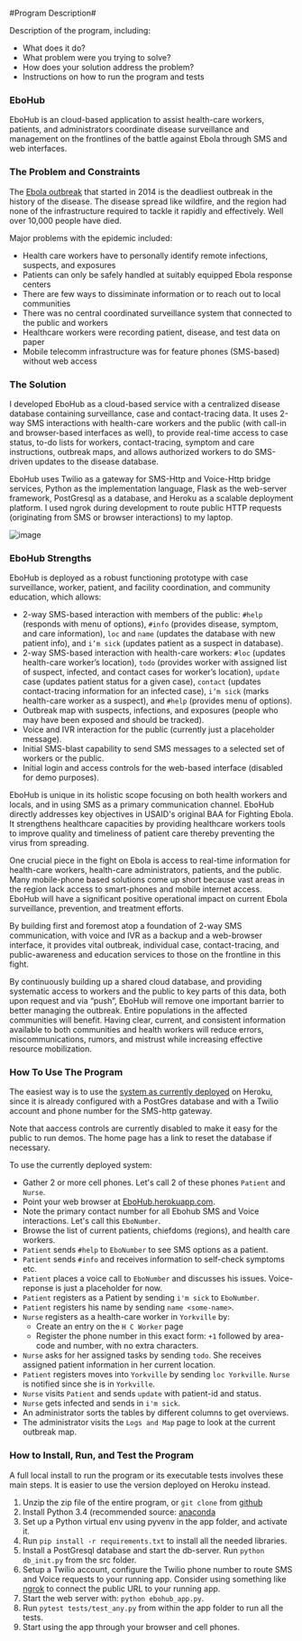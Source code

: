 #Program Description#

Description of the program, including:

  - What does it do?
  - What problem were you trying to solve?
  - How does your solution address the problem?
  - Instructions on how to run the program and tests
  
### EboHub ###

EboHub is an cloud-based application to assist health-care workers, patients, and administrators coordinate disease surveillance and management on the frontlines of the battle against Ebola through SMS and web interfaces.

### The Problem and Constraints ###

The [Ebola outbreak](http://www.bbc.com/news/world-africa-28755033) that started in 2014 is the deadliest outbreak in the history of the disease. The disease spread like wildfire, and the region had none of the infrastructure required to tackle it rapidly and effectively. Well over 10,000 people have died.

Major problems with the epidemic included:

  - Health care workers have to personally identify remote infections, suspects, and exposures
  - Patients can only be safely handled at suitably equipped Ebola response centers
  - There are few ways to dissiminate information or to reach out to local communities
  - There was no central coordinated surveillance system that connected to the public and workers
  - Healthcare workers were recording patient, disease, and test data on paper
  - Mobile telecomm infrastructure was for feature phones (SMS-based) without web access

### The Solution ###

I developed EboHub as a cloud-based service with a centralized disease database containing surveillance, case and contact-tracing data. It uses 2-way SMS interactions with health-care workers and the public (with call-in and browser-based interfaces as well), to provide real-time access to case status, to-do lists for workers, contact-tracing, symptom and care instructions, outbreak maps, and allows authorized workers to do SMS-driven updates to the disease database. 

EboHub uses Twilio as a gateway for SMS-Http and Voice-Http bridge services, Python as the implementation language, Flask as the web-server framework, PostGresql as a database, and Heroku as a scalable deployment platform. I used ngrok during development to route public HTTP requests (originating from SMS or browser interactions) to my laptop.

![image](https://cloud.githubusercontent.com/assets/4351330/11172302/c1d32ae4-8bca-11e5-82be-e8d1f62ebe8b.png)

### EboHub Strengths ###

EboHub is deployed as a robust functioning prototype with case surveillance, worker, patient, and facility coordination, and community education, which allows:

  - 2-way SMS-based interaction with members of the public: `#help` (responds with menu of options), `#info` (provides disease, symptom, and care information), `loc` and `name` (updates the database with new patient info), and `i’m sick` (updates patient as a suspect in database).
  - 2-way SMS-based interaction with health-care workers: `#loc` (updates health-care worker’s location), `todo` (provides worker with assigned list of suspect, infected, and contact cases for worker’s location), `update` case (updates patient status for a given case), `contact` (updates contact-tracing information for an infected case), `i’m sick` (marks health-care worker as a suspect), and `#help` (provides menu of options). 
  - Outbreak map with suspects, infections, and exposures (people who may have been exposed and should be tracked).
  - Voice and IVR interaction for the public (currently just a placeholder message).
  - Initial SMS-blast capability to send SMS messages to a selected set of workers or the public.
  - Initial login and access controls for the web-based interface (disabled for demo purposes).

EboHub is unique in its holistic scope focusing on both health workers and locals, and in using SMS as a primary communication channel. EboHub directly addresses key objectives in USAID's original BAA for Fighting Ebola. It strengthens healthcare capacities by providing healthcare workers tools to improve quality and timeliness of patient care thereby preventing the virus from spreading.

One crucial piece in the fight on Ebola is access to real-time information for health-care workers, health-care administrators, patients, and the public. Many mobile-phone based solutions come up short because vast areas in the region lack access to smart-phones and mobile internet access. EboHub will have a significant positive operational impact on current Ebola surveillance, prevention,  and treatment efforts. 

By building first and foremost atop a foundation of 2-way SMS communication, with voice and IVR as a backup and a web-browser interface, it provides vital outbreak, individual case, contact-tracing, and public-awareness and education services to those on the frontline in this fight. 

By continuously building up a shared cloud database, and providing systematic access to workers and the public to key parts of this data, both upon request and via “push”, EboHub will remove one important barrier to better managing the outbreak. Entire populations in the affected communities will benefit. Having clear, current, and consistent information available to both communities and health workers will reduce errors, miscommunications, rumors, and mistrust while increasing effective resource mobilization.

### How To Use The Program ###

The easiest way is to use the [system as currently deployed](ebohub.herokuapp.com) on Heroku, since it is already configured with a PostGres database and with a Twilio account and phone number for the SMS-http gateway. 

Note that aaccess controls are currently disabled to make it easy for the public to run demos. The home page has a link to reset the database if necessary.

To use the currently deployed system:

  - Gather 2 or more cell phones. Let's call 2 of these phones `Patient` and `Nurse`.
  - Point your web browser at [EboHub.herokuapp.com](http://ebohub.herokuapp.com).
  - Note the primary contact number for all Ebohub SMS and Voice interactions. Let's call this `EboNumber`.
  - Browse the list of current patients, chiefdoms (regions), and health care workers.
  - `Patient` sends `#help` to `EboNumber` to see SMS options as a patient.
  - `Patient` sends `#info` and receives information to self-check symptoms etc.
  - `Patient` places a voice call to `EboNumber` and discusses his issues. Voice-reponse is just a placeholder for now.
  - `Patient` registers as a Patient by sending `i'm sick` to `EboNumber`.
  - `Patient` registers his name by sending `name <some-name>`.
  - `Nurse` registers as a health-care worker in `Yorkville` by:
    - Create an entry on the `H C Worker` page
    - Register the phone number in this exact form: `+1` followed by area-code and number, with no extra characters.
  - `Nurse` asks for her assigned tasks by sending `todo`. She receives assigned patient information in her current location.
  - `Patient` registers moves into `Yorkville` by sending `loc Yorkville`. `Nurse` is notified since she is in `Yorkville`.
  - `Nurse` visits `Patient` and sends `update` with patient-id and status.
  - `Nurse` gets infected and sends in `i'm sick`.
  - An administrator sorts the tables by different columns to get overviews.
  - The administrator visits the `Logs and Map` page to look at the current outbreak map.
  
### How to Install, Run, and Test the Program ###

A full local install to run the program or its executable tests involves these main steps. It is easier to use the version deployed on Heroku instead.

1. Unzip the zip file of the entire program, or `git clone` from [github](https://github.com/kdz/ebohub)
2. Install Python 3.4 (recommended source: [anaconda](https://www.continuum.io/downloads)
3. Set up a Python virtual env using pyvenv in the app folder, and activate it.
4. Run `pip install -r requirements.txt` to install all the needed libraries.
5. Install a PostGresql database and start the db-server. Run `python db_init.py` from the src folder.
6. Setup a Twilio account, configure the Twilio phone number to route SMS and Voice requests to your running app. Consider using something like [ngrok](https://ngrok.com/) to connect the public URL to your running app.
8. Start the web server with: `python ebohub_app.py`.
7. Run `pytest tests/test_any.py` from within the app folder to run all the tests.
9. Start using the app through your browser and cell phones.
